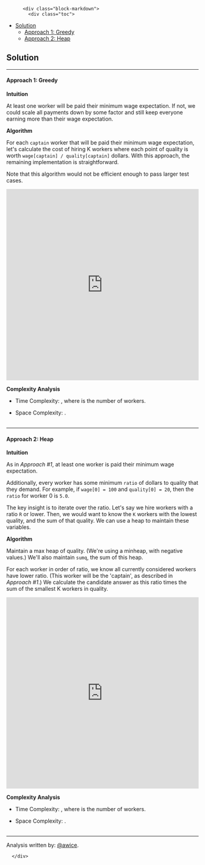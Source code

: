 <div class="article-body">
        
          <div class="block-markdown">
            <div class="toc">
<ul>
<li><a href="#solution">Solution</a><ul>
<li><a href="#approach-1-greedy">Approach 1: Greedy</a></li>
<li><a href="#approach-2-heap">Approach 2: Heap</a></li>
</ul>
</li>
</ul>
</div>
<h2 id="solution">Solution</h2>
<hr>
<h4 id="approach-1-greedy">Approach 1: Greedy</h4>
<p><strong>Intuition</strong></p>
<p>At least one worker will be paid their minimum wage expectation.  If not, we could scale all payments down by some factor and still keep everyone earning more than their wage expectation.</p>
<p><strong>Algorithm</strong></p>
<p>For each <code>captain</code> worker that will be paid their minimum wage expectation, let's calculate the cost of hiring K workers where each point of quality is worth <code>wage[captain] / quality[captain]</code> dollars.  With this approach, the remaining implementation is straightforward.</p>
<p>Note that this algorithm would not be efficient enough to pass larger test cases.</p>
<iframe src="https://leetcode.com/playground/6wfBasLL/shared" frameborder="0" width="100%" height="500" name="6wfBasLL"></iframe>

<p><strong>Complexity Analysis</strong></p>
<ul>
<li>
<p>Time Complexity:  <script type="math/tex; mode=display">O(N^2 \log N)</script>, where <script type="math/tex; mode=display">N</script> is the number of workers.</p>
</li>
<li>
<p>Space Complexity:  <script type="math/tex; mode=display">O(N)</script>.
<br>
<br></p>
</li>
</ul>
<hr>
<h4 id="approach-2-heap">Approach 2: Heap</h4>
<p><strong>Intuition</strong></p>
<p>As in <em>Approach #1</em>, at least one worker is paid their minimum wage expectation.</p>
<p>Additionally, every worker has some minimum <code>ratio</code> of dollars to quality that they demand.  For example, if <code>wage[0] = 100</code> and <code>quality[0] = 20</code>, then the <code>ratio</code> for worker 0 is <code>5.0</code>.</p>
<p>The key insight is to iterate over the ratio.  Let's say we hire workers with a ratio <code>R</code> or lower.  Then, we would want to know the <code>K</code> workers with the lowest quality, and the sum of that quality.  We can use a heap to maintain these variables.</p>
<p><strong>Algorithm</strong></p>
<p>Maintain a max heap of quality.  (We're using a minheap, with negative values.)  We'll also maintain <code>sumq</code>, the sum of this heap.</p>
<p>For each worker in order of ratio, we know all currently considered workers have lower ratio.  (This worker will be the 'captain', as described in <em>Approach #1</em>.)  We calculate the candidate answer as this ratio times the sum of the smallest K workers in quality.</p>
<iframe src="https://leetcode.com/playground/KRXJr8dq/shared" frameborder="0" width="100%" height="500" name="KRXJr8dq"></iframe>

<p><strong>Complexity Analysis</strong></p>
<ul>
<li>
<p>Time Complexity:  <script type="math/tex; mode=display">O(N \log N)</script>, where <script type="math/tex; mode=display">N</script> is the number of workers.</p>
</li>
<li>
<p>Space Complexity:  <script type="math/tex; mode=display">O(N)</script>.
<br>
<br></p>
</li>
</ul>
<hr>
<p>Analysis written by: <a href="https://leetcode.com/awice">@awice</a>.</p>
          </div>
        
      </div>